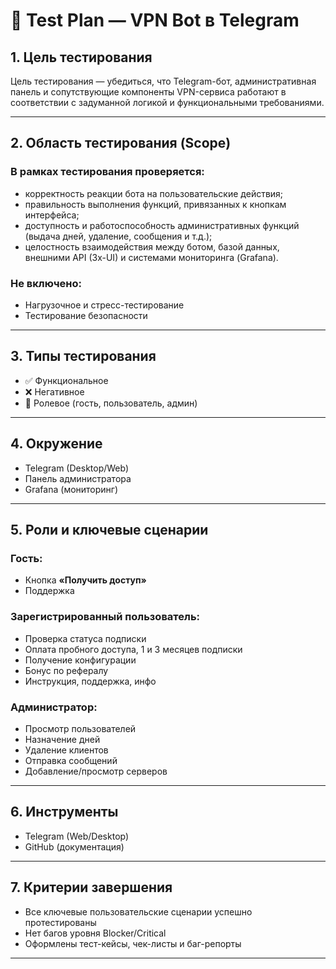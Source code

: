 # 🧪 Test Plan — VPN Bot в Telegram

## 1. Цель тестирования
Цель тестирования — убедиться, что Telegram-бот, административная панель и сопутствующие компоненты VPN-сервиса работают в соответствии с задуманной логикой и функциональными требованиями.

---

## 2. Область тестирования (Scope)

### В рамках тестирования проверяется:
- корректность реакции бота на пользовательские действия;
- правильность выполнения функций, привязанных к кнопкам интерфейса;
- доступность и работоспособность административных функций (выдача дней, удаление, сообщения и т.д.);
- целостность взаимодействия между ботом, базой данных, внешними API (3x-UI) и системами мониторинга (Grafana).

### Не включено:
- Нагрузочное и стресс-тестирование
- Тестирование безопасности

---

## 3. Типы тестирования

- ✅ Функциональное
- ❌ Негативное
- 🔐 Ролевое (гость, пользователь, админ)

---

## 4. Окружение

- Telegram (Desktop/Web)
- Панель администратора
- Grafana (мониторинг)

---

## 5. Роли и ключевые сценарии

### Гость:
- Кнопка **«Получить доступ»**
- Поддержка

### Зарегистрированный пользователь:
- Проверка статуса подписки
- Оплата пробного доступа, 1 и 3 месяцев подписки
- Получение конфигурации
- Бонус по рефералу
- Инструкция, поддержка, инфо

### Администратор:
- Просмотр пользователей
- Назначение дней
- Удаление клиентов
- Отправка сообщений
- Добавление/просмотр серверов

---

## 6. Инструменты

- Telegram (Web/Desktop)
- GitHub (документация)

---

## 7. Критерии завершения

- Все ключевые пользовательские сценарии успешно протестированы
- Нет багов уровня Blocker/Critical
- Оформлены тест-кейсы, чек-листы и баг-репорты

---
